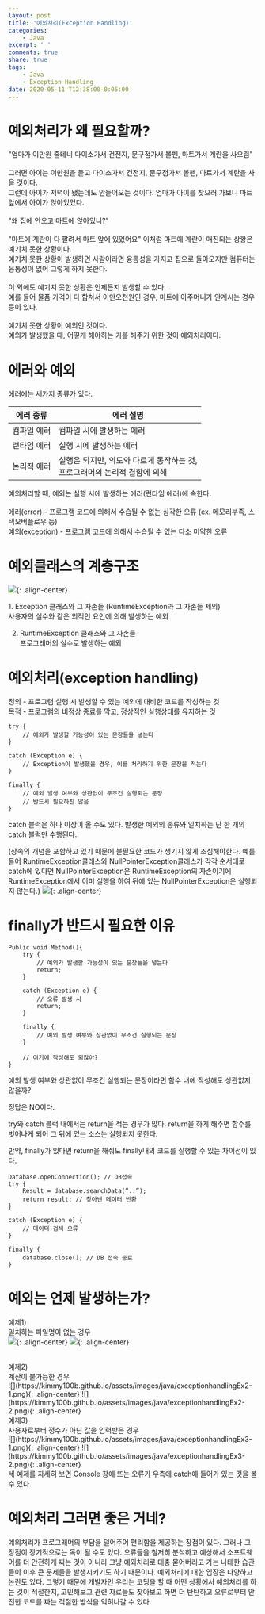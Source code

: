 ```yaml
---
layout: post
title: '예외처리(Exception Handling)'
categories:
    - Java
excerpt: ' '
comments: true
share: true
tags:
    - Java
    - Exception Handling
date: 2020-05-11 T12:38:00-0:05:00
---
```


# 예외처리가 왜 필요할까?

"엄마가 이만원 줄테니 다이소가서 건전지, 문구점가서 볼펜, 마트가서 계란을 사오렴"<br/><br/>
그러면 아이는 이만원을 들고 다이소가서 건전지, 문구점가서 볼펜, 마트가서 계란을 사올 것이다.<br/>
그런데 아이가 저녁이 됐는데도 안들어오는 것이다.
엄마가 아이를 찾으러 가보니 마트 앞에서 아이가 앉아있었다.<br/><br/>
"왜 집에 안오고 마트에 앉아있니?"<br/><br/>
"마트에 계란이 다 팔려서 마트 앞에 있었어요"
이처럼 마트에 계란이 매진되는 상황은 예기치 못한 상황이다.<br/>
예기치 못한 상황이 발생하면 사람이라면 융통성을 가지고 집으로 돌아오지만 컴퓨터는 융통성이 없어 그렇게 하지 못한다.<br/><br/>
이 외에도 예기치 못한 상황은 언제든지 발생할 수 있다.<br/>예를 들어 물품 가격이 다 합쳐서 이만오천원인 경우, 마트에 아주머니가 안계시는 경우 등이 있다.<br/><br/>
예기치 못한 상황이 예외인 것이다.<br/>
예외가 발생했을 때, 어떻게 해야하는 가를 해주기 위한 것이 예외처리이다.

# 에러와 예외

에러에는 세가지 종류가 있다.

| 에러 종류   | 에러 설명                                                                     |
| ----------- | ----------------------------------------------------------------------------- |
| 컴파일 에러 | 컴파일 시에 발생하는 에러                                                     |
| 런타임 에러 | 실행 시에 발생하는 에러                                                       |
| 논리적 에러 | 실행은 되지만, 의도와 다르게 동작하는 것,<br/>프로그래머의 논리적 결함에 의해 |

예외처리할 때, 예외는 실행 시에 발생하는 에러(런타임 에러)에 속한다.<br/><br/>
에러(error) - 프로그램 코드에 의해서 수습될 수 없는 심각한 오류 (ex. 메모리부족, 스택오버플로우 등)<br/>
예외(exception) - 프로그램 코드에 의해서 수습될 수 있는 다소 미약한 오류

# 예외클래스의 계층구조

![](https://kimmy100b.github.io/assets/images/java/exceptionhandling.jpg){: .align-center}<br/>

​1. Exception 클래스와 그 자손들 (RuntimeException과 그 자손들 제외)<br/>
사용자의 실수와 같은 외적인 요인에 의해 발생하는 예외

2. RuntimeException 클래스와 그 자손들<br/>
   프로그래머의 실수로 발생하는 예외

# 예외처리(exception handling)

정의 - 프로그램 실행 시 발생할 수 있는 예외에 대비한 코드를 작성하는 것<br/>
목적 - 프로그램의 비정상 종료를 막고, 정상적인 실행상태를 유지하는 것

```
try {
    // 예외가 발생할 가능성이 있는 문장들을 넣는다
}

catch (Exception e) {
    // Exception이 발생했을 경우, 이를 처리하기 위한 문장을 적는다
}

finally {
    // 예외 발생 여부와 상관없이 무조건 실행되는 문장
    // 반드시 필요하진 않음
}
```

catch 블럭은 하나 이상이 올 수도 있다. 발생한 예외의 종류와 일치하는 단 한 개의 catch 블럭만 수행된다.

(상속의 개념을 포함하고 있기 때문에 불필요한 코드가 생기지 않게 조심해야한다. 예를 들어 RuntimeException클래스와 NullPointerException클래스가 각각 순서대로 catch에 있다면 NullPointerException은 RuntimeException의 자손이기에 RuntimeException에서 이미 실행을 하여 뒤에 있는 NullPointerException은 실행되지 않는다.)
![](https://kimmy100b.github.io/assets/images/java/try-catch.png){: .align-center}<br/>

# finally가 반드시 필요한 이유

```
Public void Method(){
    try {
        // 예외가 발생할 가능성이 있는 문장들을 넣는다
        return;
    }

    catch (Exception e) {
        // 오류 발생 시
        return;
    }

    finally {
        // 예외 발생 여부와 상관없이 무조건 실행되는 문장
    }

    // 여기에 작성해도 되잖아?
}
```

예외 발생 여부와 상관없이 무조건 실행되는 문장이라면 함수 내에 작성해도 상관없지 않을까?

정답은 NO이다.

try와 catch 블럭 내에서는 return을 적는 경우가 많다. return을 하게 해주면 함수를 벗어나게 되어 그 뒤에 있는 소스는 실행되지 못한다.

만약, finally가 있다면 return을 해줘도 finally내의 코드를 실행할 수 있는 차이점이 있다.

```
Database.openConnection(); // DB접속
try {
    Result = database.searchData(“..”);
    return result; // 찾아낸 데이터 반환
}

catch (Exception e) {
    // 데이터 검색 오류
}

finally {
    database.close(); // DB 접속 종료
}
```

# 예외는 언제 발생하는가?

예제1)<br/>
일치하는 파일명이 없는 경우<br/>
![](https://kimmy100b.github.io/assets/images/java/exceptionhandlingEx1-1.png){: .align-center}
![](https://kimmy100b.github.io/assets/images/java/exceptionhandlingEx1-2.png){: .align-center}

<br/>
예제2)<br/>
계산이 불가능한 경우<br/>
![](https://kimmy100b.github.io/assets/images/java/exceptionhandlingEx2-1.png){: .align-center}
![](https://kimmy100b.github.io/assets/images/java/exceptionhandlingEx2-2.png){: .align-center}

<br/>
예제3)<br/>
사용자로부터 정수가 아닌 값을 입력받은 경우<br/>
![](https://kimmy100b.github.io/assets/images/java/exceptionhandlingEx3-1.png){: .align-center}
![](https://kimmy100b.github.io/assets/images/java/exceptionhandlingEx3-2.png){: .align-center}
<br/>
세 예제를 자세히 보면 Console 창에 뜨는 오류가 우측에 catch에 들어가 있는 것을 볼 수 있다.

# 예외처리 그러면 좋은 거네?

예외처리가 프로그래머의 부담을 덜어주어 편리함을 제공하는 장점이 있다. 그러나 그 장점이 장기적으로는 독이 될 수도 있다. 오류들을 철저히 분석하고 예상해서 소프트웨어를 더 안전하게 짜는 것이 아니라 그냥 예외처리로 대충 묻어버리고 가는 나태한 습관들이 이후 큰 문제들을 발생시키기도 하기 때문이다. 예외처리에 대한 입장은 다양하고 논란도 있다. 그렇기 때문에 개발자인 우리는 코딩을 할 때 어떤 상황에서 예외처리를 하는 것이 적절한지, 고민해보고 관련 자료들도 찾아보고 하면 더 탄탄하고 오류로부터 안전한 코드를 짜는 적절한 방식을 익혀나갈 수 있다.

